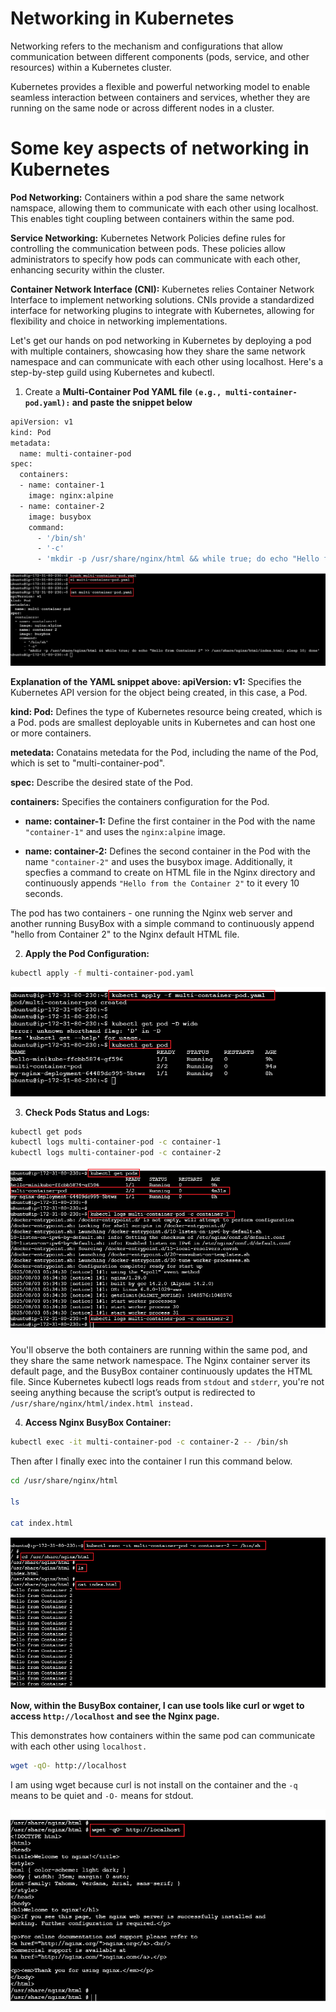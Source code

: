 # Networking in Kubernetes

Networking refers to the mechanism and configurations that allow communication between different components (pods, service, and other resources) within a Kubernetes cluster. 

Kubernetes provides a flexible and powerful networking model to enable seamless interaction between containers and services, whether they are running on the same node or across different nodes in a cluster.


# Some key aspects of networking in Kubernetes

**Pod Networking:** Containers within a pod share the same network namspace, allowing them to communicate with each other using localhost. This enables tight coupling between containers within the same pod.

**Service Networking:** Kubernetes Network Policies define rules for controlling the communication between pods. These policies allow administrators to specify how pods can communicate with each other, enhancing security within the cluster.

**Container Network Interface (CNI):** Kubernetes relies Container Network Interface to implement networking solutions. CNIs provide a standardized interface for networking plugins to integrate with Kubernetes, allowing for flexibility and choice in networking implementations.

Let's get our hands on pod networking in Kubernetes by deploying a pod with multiple containers, showcasing how they share the same network namespace and can communicate with each other using localhost. Here's a step-by-step guild using Kubernetes and kubectl.

1. Create a **Multi-Container Pod YAML file `(e.g., multi-container-pod.yaml):` and paste the snippet below**


``` bash
apiVersion: v1
kind: Pod
metadata:
  name: multi-container-pod
spec:
  containers:
  - name: container-1
    image: nginx:alpine
  - name: container-2
    image: busybox
    command:
      - '/bin/sh'
      - '-c'
      - 'mkdir -p /usr/share/nginx/html && while true; do echo "Hello from Container 2" >> /usr/share/nginx/html/index.html; sleep 10; done'
```

![](./Images/1.%20yaml-file.png)


**Explanation of the YAML snippet above: apiVersion: v1:** Specifies the Kubernetes API version for the object being created, in this case, a Pod.

**kind: Pod:** Defines the type of Kubernetes resource being created, which is a Pod. pods are smallest deployable units in Kubernetes and can host one or more containers.

**metedata:** Conatains metedata for the Pod, including the name of the Pod, which is set to "multi-container-pod".

**spec:** Describe the desired state of the Pod.

**containers:** Specifies the containers configuration for the Pod.

- **name: container-1:** Define the first container in the Pod with the name `"container-1"` and uses the `nginx:alpine` image.

- **name: container-2:** Defines the second container in the Pod with the name `"container-2"` and uses the busybox image. Additionally, it specfies a command to create on HTML file in the Nginx directory and continuously appends `"Hello from the Container 2"` to it every 10 seconds.

The pod has two containers - one running the Nginx web server and another running BusyBox with a simple command to continuously append "hello from Container 2" to the Nginx default HTML file.


2. **Apply the Pod Configuration:** 

``` bash
kubectl apply -f multi-container-pod.yaml
```

![](./Images/2.%20kubectget-pod.png)


3. **Check Pods Status and Logs:**

``` bash
kubectl get pods
kubectl logs multi-container-pod -c container-1
kubectl logs multi-container-pod -c container-2
```

![](./Images/3.%20container-1-2.png)


You'll observe the both containers are running within the same pod, and they share the same network namespace. The Nginx container server its default page, and the BusyBox container continuously updates the HTML file. Since Kubernetes kubectl logs reads from `stdout` and `stderr`, you're not seeing anything because the script’s output is redirected to `/usr/share/nginx/html/index.html instead.`


4. **Access Nginx BusyBox Container:**

``` bash
kubectl exec -it multi-container-pod -c container-2 -- /bin/sh
```

Then after I finally exec into the container I run this command below.

``` bash
cd /usr/share/nginx/html

ls 

cat index.html
```

![](./Images/4.%20cat-index.png)


**Now, within the BusyBox container, I can use tools like curl or wget to access `http://localhost` and see the Nginx page.**

This demonstrates how containers within the same pod can communicate with each other using `localhost.`

``` bash
wget -qO- http://localhost
```

I am using wget because curl is not install on the container and the `-q` means to be quiet and `-O-` means for stdout.

![](./Images/5.%20wget.png)



